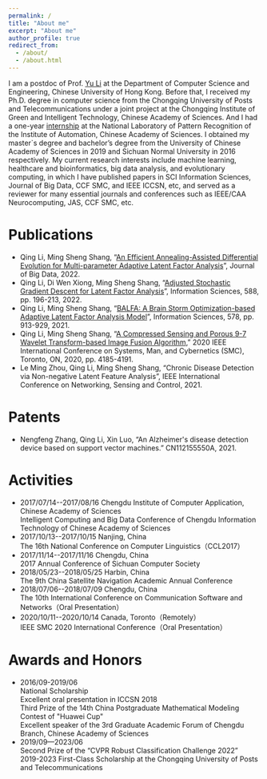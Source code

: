 ```yaml
---
permalink: /
title: "About me"
excerpt: "About me"
author_profile: true
redirect_from: 
  - /about/
  - /about.html
---
```


I am a postdoc of Prof. [Yu Li](https://liyu95.com/) at the Department of Computer Science and Engineering, Chinese University of Hong Kong. Before that, I received my Ph.D. degree in computer science from the Chongqing University of Posts and Telecommunications under a joint project at the Chongqing Institute of Green and Intelligent Technology, Chinese Academy of Sciences. And I had a one-year [internship](http://www.nlpr.ia.ac.cn/pal/People/LiQing.html) at the National Laboratory of Pattern Recognition of the Institute of Automation, Chinese Academy of Sciences. I obtained my master`s degree and bachelor’s degree from the University of Chinese Academy of Sciences in 2019 and Sichuan Normal University in 2016 respectively. My current research interests include machine learning, healthcare and bioinformatics, big data analysis, and evolutionary computing, in which I have published papers in SCI Information Sciences, Journal of Big Data, CCF SMC, and IEEE ICCSN, etc, and served as a reviewer for many essential journals and conferences such as IEEE/CAA Neurocomputing, JAS, CCF SMC, etc.  



Publications
======
* Qing Li, Ming Sheng Shang, “[An Efficient Annealing-Assisted Differential Evolution for Multi-parameter Adaptive Latent Factor Analysis](https://link.springer.com/article/10.1186/s40537-022-00638-8)”, Journal of Big Data, 2022.
*  Qing Li, Di Wen Xiong, Ming Sheng Shang, “[Adjusted Stochastic Gradient Descent for Latent Factor Analysis](https://www.sciencedirect.com/science/article/pii/S0020025521012871)”, Information Sciences, 588, pp. 196-213, 2022.
*  Qing Li, Ming Sheng Shang, “[BALFA: A Brain Storm Optimization-based Adaptive Latent Factor Analysis Model](https://www.sciencedirect.com/science/article/abs/pii/S0020025521008653)”, Information Sciences, 578, pp. 913-929, 2021.
*  Qing Li, Ming Sheng Shang, “[A Compressed Sensing and Porous 9-7 Wavelet Transform-based Image Fusion Algorithm](https://ieeexplore.ieee.org/document/9283284/),” 2020 IEEE International Conference on Systems, Man, and Cybernetics (SMC), Toronto, ON, 2020, pp. 4185-4191.
*  Le Ming Zhou, Qing Li, Ming Sheng Shang, “Chronic Disease Detection via Non-negative Latent Feature Analysis”, IEEE International Conference on Networking, Sensing and Control, 2021.

Patents
======
*  Nengfeng Zhang, Qing Li, Xin Luo, “An Alzheimer's disease detection device based on support vector machines.” CN112155550A, 2021.

Activities
======
 * 2017/07/14--2017/08/16 Chengdu Institute of Computer Application, Chinese Academy of Sciences
<br/> Intelligent Computing and Big Data Conference of Chengdu Information Technology of Chinese Academy of Sciences
  * 2017/10/13--2017/10/15 Nanjing, China
<br/> The 16th National Conference on Computer Linguistics（CCL2017）
  * 2017/11/14--2017/11/16 Chengdu, China
<br/> 2017 Annual Conference of Sichuan Computer Society
  * 2018/05/23--2018/05/25 Harbin, China
<br/> The 9th China Satellite Navigation Academic Annual Conference
  * 2018/07/06--2018/07/09 Chengdu, China
<br/> The 10th International Conference on Communication Software and Networks（Oral Presentation）
  * 2020/10/11--2020/10/14 Canada, Toronto（Remotely）
<br/> IEEE SMC 2020 International Conference（Oral Presentation）
      
Awards and Honors
======
* 2016/09-2019/06
<br/> National Scholarship
<br/> Excellent oral presentation in ICCSN 2018
<br/> Third Prize of the 14th China Postgraduate Mathematical Modeling Contest of "Huawei Cup"
<br/> Excellent speaker of the 3rd Graduate Academic Forum of Chengdu Branch, Chinese Academy of Sciences
* 2019/09—2023/06
<br/> Second Prize of the “CVPR Robust Classification Challenge 2022”
<br/> 2019-2023 First-Class Scholarship at the Chongqing University of Posts and Telecommunications 

